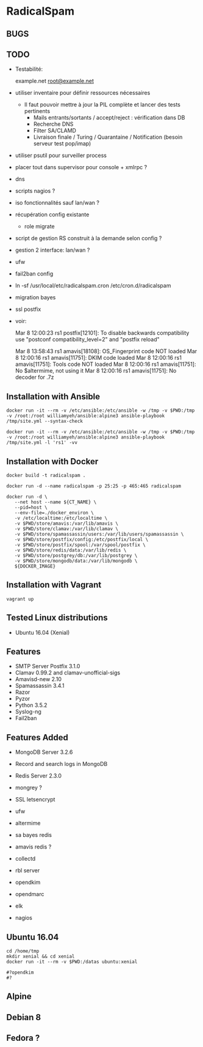 # RadicalSpam

## BUGS

## TODO

- Testabilité:

	example.net
	root@example.net

- utiliser inventaire pour définir ressources nécessaires    	

   - Il faut pouvoir mettre à jour la PIL complète et lancer des tests pertinents
      - Mails entrants/sortants / accept/reject : vérification dans DB
      - Recherche DNS
      - Filter SA/CLAMD
      - Livraison finale / Turing / Quarantaine / Notification (besoin serveur test pop/imap)


- utiliser psutil pour surveiller process
- placer tout dans supervisor pour console + xmlrpc ?
- dns
- scripts nagios ?
- iso fonctionnalités sauf lan/wan ?
- récupération config existante
	- role migrate
- script de gestion RS construit à la demande selon config ?	
- gestion 2 interface: lan/wan ?
- ufw
- fail2ban config
- ln -sf /usr/local/etc/radicalspam.cron /etc/cron.d/radicalspam
- migration bayes
- ssl postfix

- voir:

	Mar  8 12:00:23 rs1 postfix[12101]: To disable backwards compatibility use "postconf compatibility_level=2" and "postfix reload"

	Mar  8 13:58:43 rs1 amavis[18108]: OS_Fingerprint code  NOT loaded
	Mar  8 12:00:16 rs1 amavis[11751]: DKIM code            loaded
	Mar  8 12:00:16 rs1 amavis[11751]: Tools code           NOT loaded
	Mar  8 12:00:16 rs1 amavis[11751]: No $altermime,         not using it
	Mar  8 12:00:16 rs1 amavis[11751]: No decoder for       .7z


## Installation with Ansible

	docker run -it --rm -v /etc/ansible:/etc/ansible -w /tmp -v $PWD:/tmp -v /root:/root williamyeh/ansible:alpine3 ansible-playbook /tmp/site.yml --syntax-check
	
	docker run -it --rm -v /etc/ansible:/etc/ansible -w /tmp -v $PWD:/tmp -v /root:/root williamyeh/ansible:alpine3 ansible-playbook /tmp/site.yml -l 'rs1' -vv
	
	
	

## Installation with Docker

	docker build -t radicalspam .
	
	docker run -d --name radicalspam -p 25:25 -p 465:465 radicalspam 
	
	docker run -d \
	   --net host --name ${CT_NAME} \
	   --pid=host \
	   --env-file=./docker_environ \
	   -v /etc/localtime:/etc/localtime \
	   -v $PWD/store/amavis:/var/lib/amavis \
	   -v $PWD/store/clamav:/var/lib/clamav \
	   -v $PWD/store/spamassassin/users:/var/lib/users/spamassassin \
	   -v $PWD/store/postfix/config:/etc/postfix/local \
	   -v $PWD/store/postfix/spool:/var/spool/postfix \
	   -v $PWD/store/redis/data:/var/lib/redis \
	   -v $PWD/store/postgrey/db:/var/lib/postgrey \
	   -v $PWD/store/mongodb/data:/var/lib/mongodb \
	   ${DOCKER_IMAGE}
		

## Installation with Vagrant

	vagrant up
	
## Tested Linux distributions

- Ubuntu 16.04 (Xenial)	

## Features

- SMTP Server Postfix 3.1.0
- Clamav 0.99.2 and clamav-unofficial-sigs 
- Amavisd-new 2.10
- Spamassassin 3.4.1
- Razor
- Pyzor
- Python 3.5.2
- Syslog-ng
- Fail2ban

## Features Added

- MongoDB Server 3.2.6
- Record and search logs in MongoDB
- Redis Server 2.3.0

- mongrey ?
- SSL letsencrypt
- ufw
- altermime
- sa bayes redis
- amavis redis ?
- collectd
- rbl server
- opendkim
- opendmarc
- elk
- nagios

## Ubuntu 16.04

	cd /home/tmp
	mkdir xenial && cd xenial
	docker run -it --rm -v $PWD:/datas ubuntu:xenial
	
	#?opendkim
	#?
	
		
	
      
## Alpine

## Debian 8      

## Fedora ?

